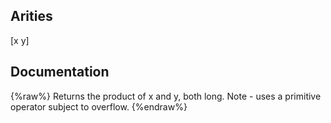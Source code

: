 ## Arities
[x y]

## Documentation
{%raw%}
Returns the product of x and y, both long.
  Note - uses a primitive operator subject to overflow.
{%endraw%}
